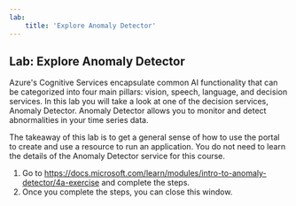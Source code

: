 ```yaml
---
lab:
    title: 'Explore Anomaly Detector'
---
```


## Lab: Explore Anomaly Detector 

Azure's Cognitive Services encapsulate common AI functionality that can be categorized into four main pillars: vision, speech, language, and decision services. In this lab you will take a look at one of the decision services, Anomaly Detector. Anomaly Detector allows you to monitor and detect abnormalities in your time series data. 

The takeaway of this lab is to get a general sense of how to use the portal to create and use a resource to run an application. You do not need to learn the details of the Anomaly Detector service for this course.  

1. Go to https://docs.microsoft.com/learn/modules/intro-to-anomaly-detector/4a-exercise and complete the steps. 
2. Once you complete the steps, you can close this window. 


